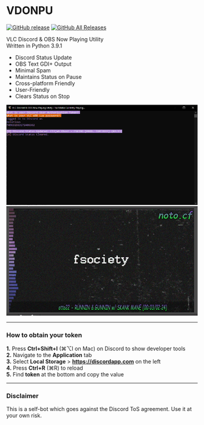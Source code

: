 # VDONPU
[![GitHub release](https://img.shields.io/github/v/release/noto-rious/VDONPU?style=plastic)](https://github.com/noto-rious/VDONPU/releases) [![GitHub All Releases](https://img.shields.io/github/downloads/noto-rious/VDONPU/total?style=plastic)](https://github.com/noto-rious/VDONPU/releases)

 VLC Discord & OBS Now Playing Utility  
 Written in Python 3.9.1 
 
 * Discord Status Update
 * OBS Text GDI+ Output
 * Minimal Spam
 * Maintains Status on Pause
 * Cross-platform Friendly
 * User-Friendly
 * Clears Status on Stop   
 
![screenshot.png](screenshot.png)
![example.png](example.png)

***
### How to obtain your token
**1.** Press **Ctrl+Shift+I** (⌘⌥I on Mac) on Discord to show developer tools<br/>
**2.** Navigate to the **Application** tab<br/>
**3.** Select **Local Storage** > **https://discordapp.com** on the left<br/>
**4.** Press **Ctrl+R** (⌘R) to reload<br/>
**5.** Find **token** at the bottom and copy the value<br/>
***
### Disclaimer
This is a self-bot which goes against the Discord ToS agreement. Use it at your own risk.
